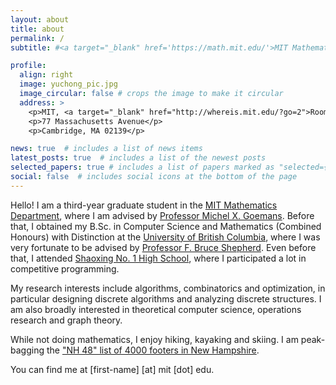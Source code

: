 ```yaml
---
layout: about
title: about
permalink: /
subtitle: #<a target="_blank" href='https://math.mit.edu/'>MIT Mathematics Department</a>

profile:
  align: right
  image: yuchong_pic.jpg
  image_circular: false # crops the image to make it circular
  address: >
    <p>MIT, <a target="_blank" href="http://whereis.mit.edu/?go=2">Room 2-333A</a></p>
    <p>77 Massachusetts Avenue</p>
    <p>Cambridge, MA 02139</p>

news: true  # includes a list of news items
latest_posts: true  # includes a list of the newest posts
selected_papers: true # includes a list of papers marked as "selected={true}"
social: false  # includes social icons at the bottom of the page
---
```


Hello! I am a third-year graduate student in the <a target="_blank" href='https://math.mit.edu/'>MIT Mathematics Department</a>, where I am advised by <a target="_blank" href="https://math.mit.edu/~goemans/">Professor Michel X. Goemans</a>. Before that, I obtained my B.Sc. in Computer Science and Mathematics (Combined Honours) with Distinction at the <a target="_blank" href="https://www.ubc.ca/">University of British Columbia</a>, where I was very fortunate to be advised by <a target="_blank" href="https://bshepherd.ca/">Professor F. Bruce Shepherd</a>. Even before that, I attended <a target="_blank" href="http://www.sxyz.net/">Shaoxing No. 1 High School</a>, where I participated a lot in competitive programming.

My research interests include algorithms, combinatorics and optimization, in particular designing discrete algorithms and analyzing discrete structures. I am also broadly interested in theoretical computer science, operations research and graph theory.

While not doing mathematics, I enjoy hiking, kayaking and skiing. I am peak-bagging the <a target="_blank" href="https://www.google.com/maps/d/u/0/edit?mid=1xaxmvyMnFQo9-5SqKyxh1VTOtMe3FeU&usp=sharing">"NH 48" list of 4000 footers in New Hampshire</a>.

You can find me at [first-name] [at] mit [dot] edu.
